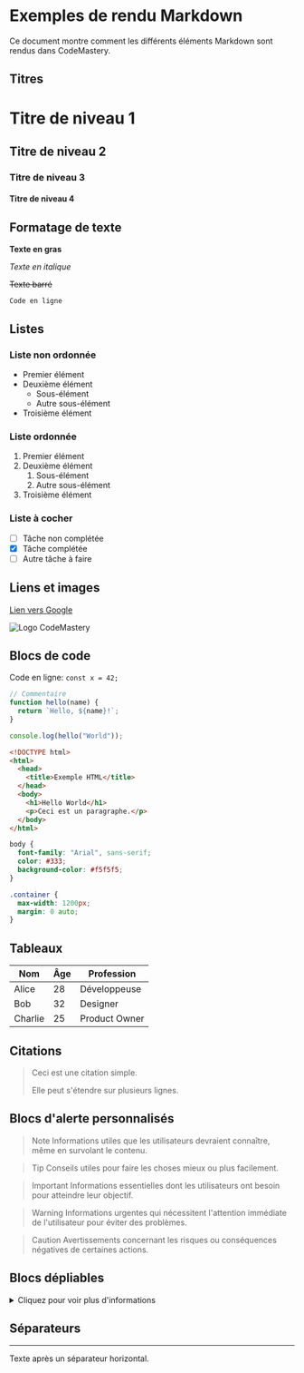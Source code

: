 # Exemples de rendu Markdown

Ce document montre comment les différents éléments Markdown sont rendus dans CodeMastery.

## Titres

# Titre de niveau 1

## Titre de niveau 2

### Titre de niveau 3

#### Titre de niveau 4

## Formatage de texte

**Texte en gras**

_Texte en italique_

~~Texte barré~~

`Code en ligne`

## Listes

### Liste non ordonnée

- Premier élément
- Deuxième élément
  - Sous-élément
  - Autre sous-élément
- Troisième élément

### Liste ordonnée

1. Premier élément
2. Deuxième élément
   1. Sous-élément
   2. Autre sous-élément
3. Troisième élément

### Liste à cocher

- [ ] Tâche non complétée
- [x] Tâche complétée
- [ ] Autre tâche à faire

## Liens et images

[Lien vers Google](https://www.google.com)

![Logo CodeMastery](https://placehold.co/600x400?text=CodeMastery)

## Blocs de code

Code en ligne: `const x = 42;`

```javascript
// Commentaire
function hello(name) {
  return `Hello, ${name}!`;
}

console.log(hello("World"));
```

```html
<!DOCTYPE html>
<html>
  <head>
    <title>Exemple HTML</title>
  </head>
  <body>
    <h1>Hello World</h1>
    <p>Ceci est un paragraphe.</p>
  </body>
</html>
```

```css
body {
  font-family: "Arial", sans-serif;
  color: #333;
  background-color: #f5f5f5;
}

.container {
  max-width: 1200px;
  margin: 0 auto;
}
```

## Tableaux

| Nom     | Âge | Profession    |
| ------- | --- | ------------- |
| Alice   | 28  | Développeuse  |
| Bob     | 32  | Designer      |
| Charlie | 25  | Product Owner |

## Citations

> Ceci est une citation simple.
>
> Elle peut s'étendre sur plusieurs lignes.

## Blocs d'alerte personnalisés

> Note
> Informations utiles que les utilisateurs devraient connaître, même en survolant le contenu.

> Tip
> Conseils utiles pour faire les choses mieux ou plus facilement.

> Important
> Informations essentielles dont les utilisateurs ont besoin pour atteindre leur objectif.

> Warning
> Informations urgentes qui nécessitent l'attention immédiate de l'utilisateur pour éviter des problèmes.

> Caution
> Avertissements concernant les risques ou conséquences négatives de certaines actions.

## Blocs dépliables

<details>
<summary>Cliquez pour voir plus d'informations</summary>

Ce contenu est masqué par défaut et s'affiche uniquement lorsque l'utilisateur clique sur le titre.

Vous pouvez inclure tout type de contenu Markdown à l'intérieur :

- Listes
- **Texte formaté**
- Etc.

</details>

## Séparateurs

---

Texte après un séparateur horizontal.
